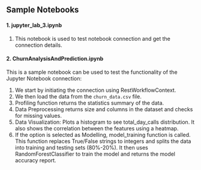 ## Sample Notebooks

#### 1. jupyter_lab_3.ipynb
1. This notebook is used to test notebook connection and get the connection details.

#### 2. ChurnAnalysisAndPrediction.ipynb
This is a sample notebook can be used to test the functionality of the Jupyter Notebook connection: 
1. We start by initiating the connection using RestWorkflowContext.
2. We then load the data from the `churn_data.csv` file.
3. Profiling function returns the statistics summary of the data.
4. Data Preprocessing returns size and columns in the dataset and checks for missing values.
5. Data Visualization: Plots a histogram to see total_day_calls distribution. It also shows the correlation between the features using a heatmap.
6. If the option is selected as Modelling, model_training function is called. This function replaces True/False strings to integers and splits the data into training and testing sets (80%-20%). It then uses RandomForestClassifier to train the model and returns the model accuracy report. 

